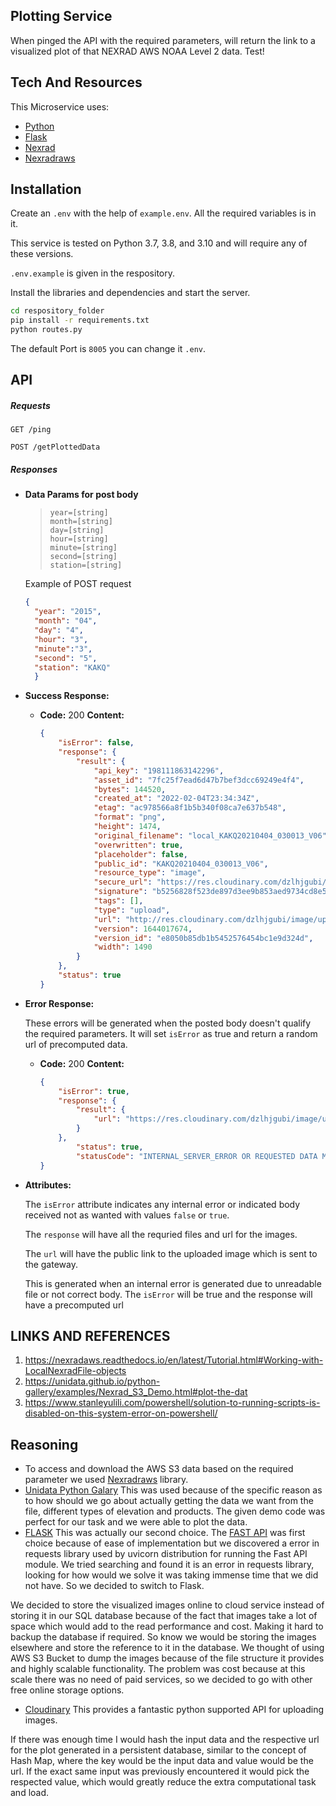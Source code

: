## Plotting Service
When pinged the API with the required parameters, will return the link to a visualized plot of that NEXRAD AWS NOAA Level 2 data.
Test!

## Tech And Resources

This Microservice uses:
- [Python](https://www.python.org/)
- [Flask](https://flask.palletsprojects.com/en/2.0.x/)
- [Nexrad](https://unidata.github.io/python-gallery/examples/Nexrad_S3_Demo.html#plot-the-dat)
- [Nexradraws](https://nexradaws.readthedocs.io/en/latest/Tutorial.html#Tutorial)

## Installation

Create an `.env` with the help of `example.env`. All the required variables is in it.  

This service is tested on Python 3.7, 3.8, and 3.10 and will require any of these versions.

`.env.example` is given in the respository.

Install the libraries and dependencies and start the server.

```sh
cd respository_folder
pip install -r requirements.txt
python routes.py
```

The default Port is `8005` you can change it `.env`.

## API

##### Requests

`GET /ping`

`POST /getPlottedData`

##### Responses

* **Data Params for post body** 
    
    >    `year=[string]` <br />
        `month=[string]`<br />
        `day=[string]`<br />
        `hour=[string]`<br />
        `minute=[string]`<br />
        `second=[string]`<br />
        `station=[string]`<br />

    >
    Example of POST request <br />
  ```JSON
  {
    "year": "2015", 
    "month": "04",
    "day": "4",
    "hour": "3",
    "minute":"3",
    "second": "5",
    "station": "KAKQ"
    }
    ```
    

* **Success Response:**
  
  >

  * **Code:** 200 
    **Content:** 
    ```JSON
    {
        "isError": false,
        "response": {
            "result": {
                "api_key": "198111863142296",
                "asset_id": "7fc25f7ead6d47b7bef3dcc69249e4f4",
                "bytes": 144520,
                "created_at": "2022-02-04T23:34:34Z",
                "etag": "ac978566a8f1b5b340f08ca7e637b548",
                "format": "png",
                "height": 1474,
                "original_filename": "local_KAKQ20210404_030013_V06",
                "overwritten": true,
                "placeholder": false,
                "public_id": "KAKQ20210404_030013_V06",
                "resource_type": "image",
                "secure_url": "https://res.cloudinary.com/dzlhjgubi/image/upload/v1644017674/KAKQ20210404_030013_V06.png",
                "signature": "b5256828f523de897d3ee9b853aed9734cd8e577",
                "tags": [],
                "type": "upload",
                "url": "http://res.cloudinary.com/dzlhjgubi/image/upload/v1644017674/KAKQ20210404_030013_V06.png",
                "version": 1644017674,
                "version_id": "e8050b85db1b5452576454bc1e9d324d",
                "width": 1490
            }
        },
        "status": true
    }
    ```

* **Error Response:**

  These errors will be generated when the posted body doesn't qualify the required parameters. It will set `isError` as true and return a random url of precomputed data.
  >

  * **Code:** 200
    **Content:** 
    ```JSON
    {
        "isError": true,
        "response": {
            "result": {
                "url": "https://res.cloudinary.com/dzlhjgubi/image/upload/v1643658157/KTLX20190531_171624_V06.png"
            }
        },
            "status": true,
            "statusCode": "INTERNAL_SERVER_ERROR OR REQUESTED DATA MISMATCH"
    }
    ```

* **Attributes:**
    >
    The `isError` attribute indicates any internal error or indicated body received not as wanted with values `false` or `true`. 
    
    The `response` will have all the requried files and url for the images.
    
    The `url` will have the public link to the uploaded image which is sent to the gateway.
    
    This is generated when an internal error is generated due to unreadable file or not correct body. The `isError` will be true and the response will have a precomputed url 


## LINKS AND REFERENCES
1. https://nexradaws.readthedocs.io/en/latest/Tutorial.html#Working-with-LocalNexradFile-objects
2. https://unidata.github.io/python-gallery/examples/Nexrad_S3_Demo.html#plot-the-dat
3. https://www.stanleyulili.com/powershell/solution-to-running-scripts-is-disabled-on-this-system-error-on-powershell/

## Reasoning

* To access and download the AWS S3 data based on the required parameter we used  [Nexradraws](https://nexradaws.readthedocs.io/en/latest/Tutorial.html#Tutorial) library.
* [Unidata Python Galary](https://unidata.github.io/python-gallery/examples/Nexrad_S3_Demo.html#subset-data) This was used because of the specific reason as to how should we go about actually getting the data we want from the file, different types of elevation and products. The given demo code was perfect for our task and we were able to plot the data.
* [FLASK](https://flask.palletsprojects.com/en/2.0.x/) This was actually our second choice. The [FAST API](https://fastapi.tiangolo.com/) was first choice because of ease of implementation but we discovered a error in requests library used by uvicorn distribution for running the Fast API module. We tried searching and found it is an error in requests library, looking for how would we solve it was taking immense time that we did not have. So we decided to switch to Flask.

We decided to store the visualized images online to cloud service instead of storing it in our SQL database because of the fact that images take a lot of space which would add to the read performance and cost. Making it hard to backup the database if required. So know we would be storing the images elsewhere and store the reference to it in the database. We thought of using AWS S3 Bucket to dump the images because of the file structure it provides and highly scalable functionality. The problem was cost because at this scale there was no need of paid services, so we decided to go with other free online storage options. 

* [Cloudinary](https://cloudinary.com/) This provides a fantastic python supported API for uploading images.

If there was enough time I would hash the input data and the respective url for the plot generated in a persistent database, similar to the concept of  Hash Map, where the key would be the input data and value would be the url. If the exact same input was previously encountered it would pick the respected value, which would greatly reduce the extra computational task and load.




